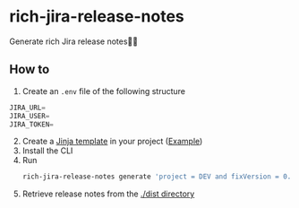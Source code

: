 # rich-jira-release-notes
Generate rich Jira release notes📄🤖

## How to

1. Create an `.env` file of the following structure
```js
JIRA_URL=
JIRA_USER=
JIRA_TOKEN=
```
2. Create a [Jinja template](https://jinja.palletsprojects.com/en/stable/) in your project ([Example](./template.md.jinja))
3. Install the CLI
4. Run
    ```sh
    rich-jira-release-notes generate 'project = DEV and fixVersion = 0.0.0' fields="Summary, Release Notes"
    ```
5. Retrieve release notes from the [./dist directory](./dist)
